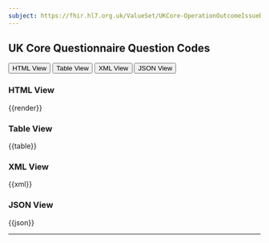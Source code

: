 ```yaml
---
subject: https://fhir.hl7.org.uk/ValueSet/UKCore-OperationOutcomeIssueDetails
---
```

## UK Core Questionnaire Question Codes

<div class="tab">
 <button class="tablinks active" onclick="openTab(event, 'HTML View')">HTML View</button>
 <button class="tablinks" onclick="openTab(event, 'Table View')">Table View</button>
  <button class="tablinks" onclick="openTab(event, 'XML View')">XML View</button>
  <button class="tablinks" onclick="openTab(event, 'JSON View')">JSON View</button>
</div>

<div id="HTML View" class="tabcontent" style="display:block">
  <h3>HTML View</h3>
{{render}}
</div>

<div id="Table View" class="tabcontent">
  <h3>Table View</h3>
{{table}}
</div>

<div id="XML View" class="tabcontent">
  <h3>XML View</h3>
{{xml}}
</div>

<div id="JSON View" class="tabcontent">
  <h3>JSON View</h3>
{{json}}
</div>

---